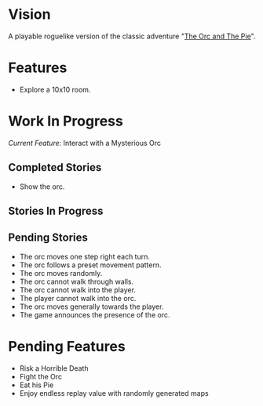 Vision
======
A playable roguelike version of the classic adventure
"[The Orc and The Pie](http://www.instantdungeon.com/node/4)".

Features
========

* Explore a 10x10 room.

Work In Progress
================

*Current Feature:* Interact with a Mysterious Orc

Completed Stories
-----------------
* Show the orc.

Stories In Progress
-------------------

Pending Stories
---------------
* The orc moves one step right each turn.
* The orc follows a preset movement pattern.
* The orc moves randomly.
* The orc cannot walk through walls.
* The orc cannot walk into the player.
* The player cannot walk into the orc.
* The orc moves generally towards the player.
* The game announces the presence of the orc.

Pending Features
================
* Risk a Horrible Death
* Fight the Orc
* Eat his Pie
* Enjoy endless replay value with randomly generated maps
